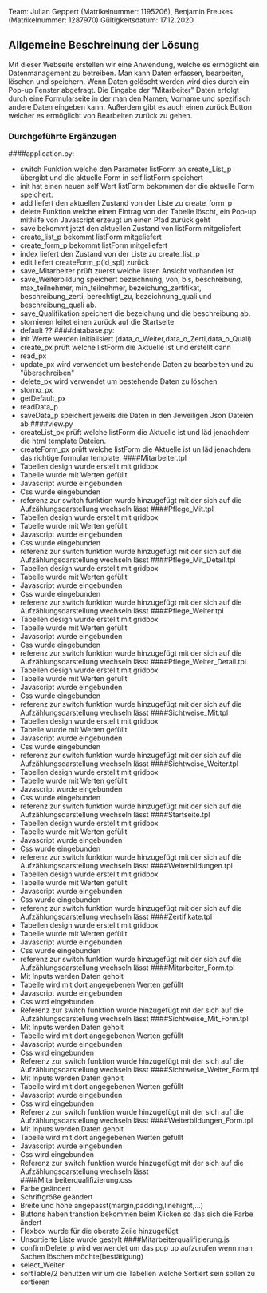 Team: Julian Geppert (Matrikelnummer: 1195206), Benjamin Freukes (Matrikelnummer: 1287970)
Gültigkeitsdatum: 17.12.2020

## Allgemeine Beschreinung der Lösung
Mit dieser Webseite erstellen wir eine Anwendung, welche es ermöglicht
ein Datenmanagement zu betreiben. Man kann Daten erfassen, bearbeiten, löschen und speichern.
Wenn Daten gelöscht werden wird dies durch ein Pop-up Fenster  abgefragt.
Die Eingabe der "Mitarbeiter" Daten erfolgt durch eine Formularseite in der man den Namen, Vorname und spezifisch andere Daten 
eingeben kann. Außerdem gibt es auch einen zurück Button welcher es ermöglicht von Bearbeiten zurück
zu gehen.

### Durchgeführte Ergänzugen
####application.py:
- switch Funktion welche den Parameter listForm an create_List_p übergibt und die aktuelle Form in 
self.listForm speichert
- init hat einen neuen self Wert listForm bekommen der die aktuelle Form speichert.
- add liefert den aktuellen Zustand von der Liste zu create_form_p
- delete Funktion welche einen Eintrag von der Tabelle löscht, ein Pop-up mithilfe von
Javascript erzeugt un einen Pfad zurück geht
- save bekommt jetzt den aktuellen Zustand von listForm mitgeliefert
- create_list_p bekommt listForm mitgeliefert
- create_form_p bekommt listForm mitgeliefert
- index liefert den Zustand von der Liste zu create_list_p
- edit liefert createForm_p(id_spl) zurück
- save_Mitarbeiter prüft zuerst welche listen Ansicht vorhanden ist 
- save_Weiterbildung speichert bezeichnung, von, bis, beschreibung, max_teilnehmer, min_teilnehmer, bezeichung_zertifikat,
beschreibung_zerti, berechtigt_zu, bezeichnung_quali und beschreibung_quali ab.
- save_Qualifikation speichert die bezeichung und die beschreibung ab.
- stornieren leitet einen zurück auf die Startseite
- default ??
####database.py:
- init Werte werden initialisiert (data_o_Weiter,data_o_Zerti,data_o_Quali)
- create_px prüft welche listForm die Aktuelle ist und erstellt dann 
- read_px 
- update_px wird verwendet um bestehende Daten zu bearbeiten und zu "überschreiben"
- delete_px wird verwendet um bestehende Daten zu löschen
- storno_px
- getDefault_px
- readData_p
- saveData_p speichert jeweils die Daten in den Jeweiligen Json Dateien ab
####view.py
- createList_px prüft welche listForm die Aktuelle ist und läd jenachdem die html template Dateien.
- createForm_px prüft welche listForm die Aktuelle ist un läd jenachdem das richtige formular template.
####Mitarbeiter.tpl
- Tabellen design wurde erstellt mit gridbox
- Tabelle wurde mit Werten gefüllt
- Javascript wurde eingebunden
- Css wurde eingebunden
- referenz zur switch funktion wurde hinzugefügt mit der sich auf die Aufzählungsdarstellung 
wechseln lässt
####Pflege_Mit.tpl
- Tabellen design wurde erstellt mit gridbox
- Tabelle wurde mit Werten gefüllt
- Javascript wurde eingebunden
- Css wurde eingebunden
- referenz zur switch funktion wurde hinzugefügt mit der sich auf die Aufzählungsdarstellung 
wechseln lässt
####Pflege_Mit_Detail.tpl
- Tabellen design wurde erstellt mit gridbox
- Tabelle wurde mit Werten gefüllt
- Javascript wurde eingebunden
- Css wurde eingebunden
- referenz zur switch funktion wurde hinzugefügt mit der sich auf die Aufzählungsdarstellung 
wechseln lässt
####Pflege_Weiter.tpl
- Tabellen design wurde erstellt mit gridbox
- Tabelle wurde mit Werten gefüllt
- Javascript wurde eingebunden
- Css wurde eingebunden
- referenz zur switch funktion wurde hinzugefügt mit der sich auf die Aufzählungsdarstellung 
wechseln lässt
####Pflege_Weiter_Detail.tpl
- Tabellen design wurde erstellt mit gridbox
- Tabelle wurde mit Werten gefüllt
- Javascript wurde eingebunden
- Css wurde eingebunden
- referenz zur switch funktion wurde hinzugefügt mit der sich auf die Aufzählungsdarstellung 
wechseln lässt
####Sichtweise_Mit.tpl
- Tabellen design wurde erstellt mit gridbox
- Tabelle wurde mit Werten gefüllt
- Javascript wurde eingebunden
- Css wurde eingebunden
- referenz zur switch funktion wurde hinzugefügt mit der sich auf die Aufzählungsdarstellung 
wechseln lässt
####Sichtweise_Weiter.tpl
- Tabellen design wurde erstellt mit gridbox
- Tabelle wurde mit Werten gefüllt
- Javascript wurde eingebunden
- Css wurde eingebunden
- referenz zur switch funktion wurde hinzugefügt mit der sich auf die Aufzählungsdarstellung 
wechseln lässt
####Startseite.tpl
- Tabellen design wurde erstellt mit gridbox
- Tabelle wurde mit Werten gefüllt
- Javascript wurde eingebunden
- Css wurde eingebunden
- referenz zur switch funktion wurde hinzugefügt mit der sich auf die Aufzählungsdarstellung 
wechseln lässt
####Weiterbildungen.tpl
- Tabellen design wurde erstellt mit gridbox
- Tabelle wurde mit Werten gefüllt
- Javascript wurde eingebunden
- Css wurde eingebunden
- referenz zur switch funktion wurde hinzugefügt mit der sich auf die Aufzählungsdarstellung 
wechseln lässt
####Zertifikate.tpl
- Tabellen design wurde erstellt mit gridbox
- Tabelle wurde mit Werten gefüllt
- Javascript wurde eingebunden
- Css wurde eingebunden
- referenz zur switch funktion wurde hinzugefügt mit der sich auf die Aufzählungsdarstellung 
wechseln lässt
####Mitarbeiter_Form.tpl
- Mit Inputs werden Daten geholt
- Tabelle wird mit dort angegebenen Werten gefüllt
- Javascript wurde eingebunden
- Css wird eingebunden
- Referenz zur switch funktion wurde hinzugefügt mit der sich auf die Aufzählungsdarstellung 
wechseln lässt
####Sichtweise_Mit_Form.tpl
- Mit Inputs werden Daten geholt
- Tabelle wird mit dort angegebenen Werten gefüllt
- Javascript wurde eingebunden
- Css wird eingebunden
- Referenz zur switch funktion wurde hinzugefügt mit der sich auf die Aufzählungsdarstellung 
wechseln lässt
####Sichtweise_Weiter_Form.tpl
- Mit Inputs werden Daten geholt
- Tabelle wird mit dort angegebenen Werten gefüllt
- Javascript wurde eingebunden
- Css wird eingebunden
- Referenz zur switch funktion wurde hinzugefügt mit der sich auf die Aufzählungsdarstellung 
wechseln lässt
####Weiterbildungen_Form.tpl
- Mit Inputs werden Daten geholt
- Tabelle wird mit dort angegebenen Werten gefüllt
- Javascript wurde eingebunden
- Css wird eingebunden
- Referenz zur switch funktion wurde hinzugefügt mit der sich auf die Aufzählungsdarstellung 
wechseln lässt
####Mitarbeiterqualifizierung.css
- Farbe geändert
- Schriftgröße geändert
- Breite und höhe angepasst(margin,padding,linehight,...)
- Buttons haben transtion bekommen beim Klicken so das sich die Farbe ändert
- Flexbox wurde für die oberste Zeile hinzugefügt
- Unsortierte Liste wurde gestylt
####Mitarbeiterqualifizierung.js
- confirmDelete_p wird verwendet um das pop up aufzurufen wenn man Sachen löschen möchte(bestätigung)
- select_Weiter 
- sortTable/2 benutzen wir um die Tabellen welche Sortiert sein sollen zu sortieren


